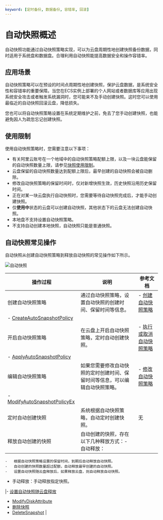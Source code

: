 ```yaml
---
keyword: [定时备份, 数据备份, 容错率, 回滚]
---
```


# 自动快照概述

自动快照功能通过自动快照策略实现，可以为云盘周期性地创建快照备份数据，同时适用于系统盘和数据盘。合理利用自动快照能提高数据安全和操作容错率。

## 应用场景

自动快照策略可以在预设的时间点周期性地创建快照，保护云盘数据，是系统安全性和容错率的重要保障。当您在ECS实例上部署的个人网站或者数据库等应用出现系统安全攻击或者触发系统漏洞时，您可能来不及手动创建快照。这时您可以使用最临近的自动快照回滚云盘，降低损失。

您也可以将自动快照策略设置在系统定期维护之前，免去了您手动创建快照，也能避免因人为疏忽忘记创建快照。

## 使用限制

使用自动快照策略时，您需要注意以下事项：

-   有关阿里云账号在一个地域中的自动快照策略配额上限，以及一块云盘能保留的自动快照数量上限，请参见[快照使用限制](/intl.zh-CN/产品简介/使用限制.md)。
-   云盘保留的自动快照数量达到配额上限后，最早创建的自动快照会被自动删除。
-   修改自动快照策略的保留时间时，仅对新增快照生效，历史快照沿用历史保留时间。
-   正在对某一块云盘执行自动快照时，您需要等待自动快照完成后，才能手动创建快照。
-   仅**使用中**状态的云盘可以创建自动快照，其他状态下的云盘无法创建自动快照。
-   本地盘不支持设置自动快照策略。
-   不支持自动创建本地快照，自动快照只能是普通快照。

## 自动快照常见操作

自动快照从创建自动快照策略到释放自动快照的常见操作如下所示。

![自动快照](https://static-aliyun-doc.oss-accelerate.aliyuncs.com/assets/img/zh-CN/1337146261/p295352.png)

|操作过程|说明|参考文档|
|----|--|----|
|创建自动快照策略|通过自动快照策略，设置自动快照的创建时间、保留时间等信息。|-   [创建自动快照策略](/intl.zh-CN/快照/使用自动快照策略/创建自动快照策略.md)
-   [CreateAutoSnapshotPolicy](/intl.zh-CN/API参考/快照/CreateAutoSnapshotPolicy.md) |
|开启自动快照策略|在云盘上开启自动快照策略，定时自动创建快照。|-   [执行或取消自动快照策略](/intl.zh-CN/快照/使用自动快照策略/执行或取消自动快照策略.md)
-   [ApplyAutoSnapshotPolicy](/intl.zh-CN/API参考/快照/ApplyAutoSnapshotPolicy.md) |
|编辑自动快照策略|如果您需要修改自动快照的定时创建时间、保留时间等信息，可以编辑自动快照策略。|-   [修改自动快照策略](/intl.zh-CN/快照/使用自动快照策略/修改自动快照策略.md)
-   [ModifyAutoSnapshotPolicyEx](/intl.zh-CN/API参考/快照/ModifyAutoSnapshotPolicyEx.md) |
|定时自动创建快照|系统根据自动快照策略，自动定时创建快照。|无|
|释放自动创建的快照|自动创建的快照，存在以下几种释放方式：-   自动释放：
    -   根据自动快照策略设置的保留时间，到期后自动释放自动快照。
    -   自动创建的快照数量超过配额，自动释放最早创建的自动快照。
    -   设置自动快照随云盘释放后，如果释放云盘，则自动释放自动快照。
-   手动释放：手动释放指定快照。

|-   [设置自动快照随云盘释放](/intl.zh-CN/快照/使用自动快照策略/设置自动快照随云盘释放.md)
-   [ModifyDiskAttribute](/intl.zh-CN/API参考/磁盘/ModifyDiskAttribute.md)
-   [删除快照](/intl.zh-CN/快照/使用快照/删除快照.md)
-   [DeleteSnapshot](/intl.zh-CN/API参考/快照/DeleteSnapshot.md) |

